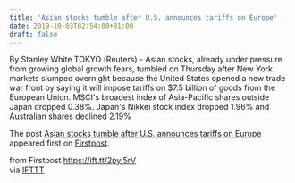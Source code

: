 ```yaml
---
title: 'Asian stocks tumble after U.S. announces tariffs on Europe'
date: 2019-10-03T02:54:00+01:00
draft: false
---
```


By Stanley White TOKYO (Reuters) - Asian stocks, already under pressure from growing global growth fears, tumbled on Thursday after New York markets slumped overnight because the United States opened a new trade war front by saying it will impose tariffs on $7.5 billion of goods from the European Union. MSCI's broadest index of Asia-Pacific shares outside Japan dropped 0.38%. Japan's Nikkei stock index dropped 1.96% and Australian shares declined 2.19%

The post [Asian stocks tumble after U.S. announces tariffs on Europe](http://www.firstpost.com/business/asian-stocks-tumble-after-u-s-announces-tariffs-on-europe-7443241.html) appeared first on [Firstpost](http://www.firstpost.com).

  
  
from Firstpost https://ift.tt/2pyl5rV  
via [IFTTT](https://ifttt.com/?ref=da&site=blogger)